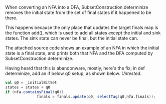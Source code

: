 When converting an NFA into a DFA, SubsetConstruction.determinize removes the initial state from the set of final states if it happened to be there.

This happens because the only place that updates the target finals map is the function add(), which is used to add all states *except* the initial and sink states. The sink state can never be final, but the initial state can.

The attached source code shows an example of an NFA in which the initial state is a final state, and prints both that NFA and the DFA computed by SubsetConstruction.determinize.

Having heard that this is abandonware, mostly, here's the fix; in def determinize, add an if below q0 setup, as shown below. *Untested*.

```scala
val q0 = _initialBitSet
states = states + q0
if (nfa.containsFinal(q0))
	          finals = finals.update(q0, selectTag(q0,nfa.finals));
```

